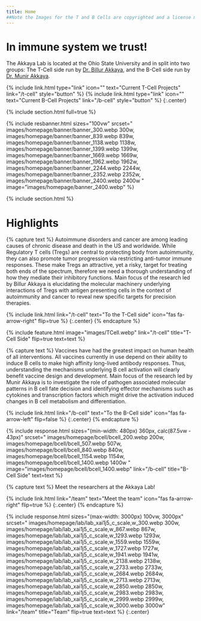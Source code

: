 ```yaml
---
title: Home
##Note the Images for the T and B Cells are copyrighted and a license must be bought prior to web deployment
---
```


# In immune system we trust!

The Akkaya Lab is located at the Ohio State University and in split into two groups: The T-Cell side run by [Dr. Billur Akkaya](members/billur.html), and the B-Cell side run by [Dr. Munir Akkaya](members/munir.html).

{%
  include link.html
  type="link"
  icon=""
  text="Current T-Cell Projects"
  link="/t-cell"
  style="button"
%}
{%
  include link.html
  type="link"
  icon=""
  text="Current B-Cell Projects"
  link="/b-cell"
  style="button"
%}
{:.center}

{% include section.html full=true %}

{% 
  include resbanner.html
  sizes="100vw"
  srcset="
		images/homepage/banner/banner_300.webp 300w,
		images/homepage/banner/banner_839.webp 839w,
		images/homepage/banner/banner_1138.webp 1138w,
		images/homepage/banner/banner_1399.webp 1399w,
		images/homepage/banner/banner_1669.webp 1669w,
    images/homepage/banner/banner_1962.webp 1962w,
    images/homepage/banner/banner_2244.webp 2244w,
    images/homepage/banner/banner_2352.webp 2352w,
    images/homepage/banner/banner_2400.webp 2400w
	"
  image="images/homepage/banner_2400.webp"
%}

{% include section.html %}

# Highlights

{% capture text %}
Autoimmune disorders and cancer are among leading causes of chronic disease and death in the US and worldwide. While Regulatory T cells (Tregs) are central to protecting body from autoimmunity, they can also promote tumor progression via restricting anti-tumor immune responses. These make Tregs an attractive, yet a risky, target for treating both ends of the spectrum, therefore we need a thorough understanding of how they mediate their inhibitory functions. Main focus of the research led by Billur Akkaya is elucidating the molecular machinery underlying interactions of Tregs with antigen presenting cells in the context of autoimmunity and cancer to reveal new specific targets for precision therapies.

{%
  include link.html
  link="/t-cell"
  text="To the T-Cell side"
  icon="fas fa-arrow-right"
  flip=true
%}
{:.center}
{% endcapture %}

{%
  include feature.html
  image="images/TCell.webp"
  link="/t-cell"
  title="T-Cell Side"
  flip=true
  text=text
%}

{% capture text %}
Vaccines have had the greatest impact on human health of all interventions. All vaccines currently in use depend on their ability to induce B cells to make high affinity long-lived antibody responses. Thus, understanding the mechanisms underlying B cell activation will clearly benefit vaccine design and development. Main focus of the research led by Munir Akkaya is to investigate the role of pathogen associated molecular patterns in B cell fate decision and identifying effector mechanisms such as cytokines and transcription factors which might drive the activation induced changes in B cell metabolism and differentiation.

{%
  include link.html
  link="/b-cell"
  text="To the B-Cell side"
  icon="fas fa-arrow-left"
  flip=false
%}
{:.center}
{% endcapture %}

{%
  include response.html
  sizes="(min-width: 480px) 360px, calc(87.5vw - 43px)"
  srcset="
		images/homepage/bcell/bcell_200.webp 200w,
		images/homepage/bcell/bcell_507.webp 507w,
		images/homepage/bcell/bcell_840.webp 840w,
		images/homepage/bcell/bcell_1154.webp 1154w,
		images/homepage/bcell/bcell_1400.webp 1400w
	"
  image="images/homepage/bcell/bcell_1400.webp"
  link="/b-cell"
  title="B-Cell Side"
  text=text
%}


{% capture text %}
Meet the researchers at the Akkaya Lab!

{%
  include link.html
  link="/team"
  text="Meet the team"
  icon="fas fa-arrow-right"
  flip=true
%}
{:.center}
{% endcapture %}

{%
  include response.html
  sizes="(max-width: 3000px) 100vw, 3000px"
  srcset="
		images/homepage/lab/lab_xai1j5_c_scale,w_300.webp 300w,
    images/homepage/lab/lab_xai1j5_c_scale,w_867.webp 867w,
    images/homepage/lab/lab_xai1j5_c_scale,w_1293.webp 1293w,
    images/homepage/lab/lab_xai1j5_c_scale,w_1559.webp 1559w,
    images/homepage/lab/lab_xai1j5_c_scale,w_1727.webp 1727w,
    images/homepage/lab/lab_xai1j5_c_scale,w_1941.webp 1941w,
    images/homepage/lab/lab_xai1j5_c_scale,w_2138.webp 2138w,
    images/homepage/lab/lab_xai1j5_c_scale,w_2733.webp 2733w,
    images/homepage/lab/lab_xai1j5_c_scale,w_2684.webp 2684w,
    images/homepage/lab/lab_xai1j5_c_scale,w_2713.webp 2713w,
    images/homepage/lab/lab_xai1j5_c_scale,w_2850.webp 2850w,
    images/homepage/lab/lab_xai1j5_c_scale,w_2983.webp 2983w,
    images/homepage/lab/lab_xai1j5_c_scale,w_2999.webp 2999w,
    images/homepage/lab/lab_xai1j5_c_scale,w_3000.webp 3000w"
  link="/team"
  title="Team"
  flip=true
  text=text
%}
{:.center}
